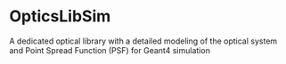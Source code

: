 # OpticsLibSim
A dedicated optical library with a detailed modeling of the optical system and Point Spread Function (PSF) for Geant4 simulation
